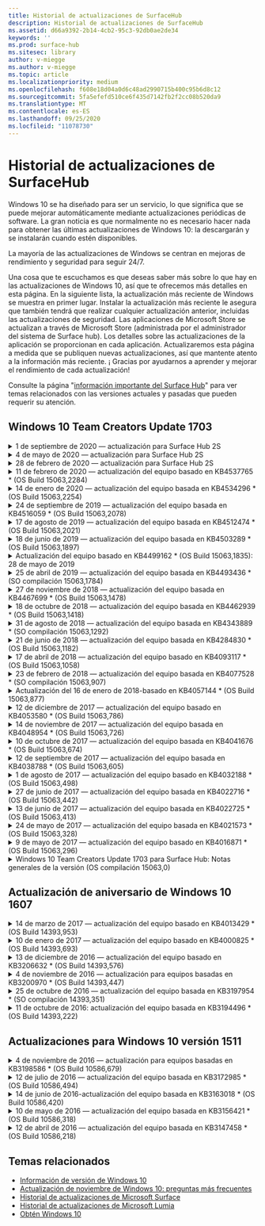 ```yaml
---
title: Historial de actualizaciones de SurfaceHub
description: Historial de actualizaciones de SurfaceHub
ms.assetid: d66a9392-2b14-4cb2-95c3-92db0ae2de34
keywords: ''
ms.prod: surface-hub
ms.sitesec: library
author: v-miegge
ms.author: v-miegge
ms.topic: article
ms.localizationpriority: medium
ms.openlocfilehash: f608e18d04a0d6c48ad2990715b400c95b6d8c12
ms.sourcegitcommit: 5fa5efefd510ce6f435d7142fb2f2cc08b520da9
ms.translationtype: MT
ms.contentlocale: es-ES
ms.lasthandoff: 09/25/2020
ms.locfileid: "11078730"
---
```

# Historial de actualizaciones de SurfaceHub

Windows 10 se ha diseñado para ser un servicio, lo que significa que se puede mejorar automáticamente mediante actualizaciones periódicas de software. La gran noticia es que normalmente no es necesario hacer nada para obtener las últimas actualizaciones de Windows 10: la descargarán y se instalarán cuando estén disponibles.

La mayoría de las actualizaciones de Windows se centran en mejoras de rendimiento y seguridad para seguir 24/7.

Una cosa que te escuchamos es que deseas saber más sobre lo que hay en las actualizaciones de Windows 10, así que te ofrecemos más detalles en esta página. En la siguiente lista, la actualización más reciente de Windows se muestra en primer lugar. Instalar la actualización más reciente le asegura que también tendrá que realizar cualquier actualización anterior, incluidas las actualizaciones de seguridad. Las aplicaciones de Microsoft Store se actualizan a través de Microsoft Store (administrada por el administrador del sistema de Surface hub). Los detalles sobre las actualizaciones de la aplicación se proporcionan en cada aplicación.
Actualizaremos esta página a medida que se publiquen nuevas actualizaciones, así que mantente atento a la información más reciente. ¡ Gracias por ayudarnos a aprender y mejorar el rendimiento de cada actualización!

Consulte la página "[información importante del Surface Hub](https://support.microsoft.com/products/surface-devices/surface-hub)" para ver temas relacionados con las versiones actuales y pasadas que pueden requerir su atención.

## Windows 10 Team Creators Update 1703

<details>
<summary>1 de septiembre de 2020 — actualización para Surface Hub 2S</summary>

Esta actualización es específica de Surface Hub 2S y proporciona las actualizaciones de drivers y firmware que se describen a continuación:

* Actualización de firmware de Surface SMC-1.177.139.0
  * Mejora los escenarios de reparación de campo.
* Actualización de firmware de Surface SSD-5.14.139.0
  * Mejora la estabilidad del sistema.
* Controlador de concentrador serie de Surface: 9.40.139.0
  * Mejora la estabilidad del sistema.
</details>

<details>
<summary>4 de mayo de 2020 — actualización para Surface Hub 2S</summary>

Esta actualización es específica de Surface Hub 2S y proporciona las actualizaciones de drivers y firmware que se describen a continuación:

* Controlador de audio USB Surface-15.3.6.0
  * Mejora el rendimiento de audio direccional.
* Controlador de pantalla de audio Intel (R)-10.27.0.5
  * Mejora la pantalla compartida.
* Controlador de gráficos Intel (R)-26.20.100.7263
  * Mejora la estabilidad del sistema.
* Controlador del sistema Surface: 1.7.139.0
  * Mejora la estabilidad del sistema.
* Actualización de firmware de Surface SMC-1.176.139.0
  * Mejora la estabilidad del sistema.
</details>

<details>
<summary>28 de febrero de 2020 — actualización para Surface Hub 2S</summary>

Esta actualización es específica de Surface Hub 2S y proporciona las actualizaciones de drivers y firmware que se describen a continuación:

* Controlador de integración de superficie-13.46.139.0 
  * Mejora los escenarios de brillo de la pantalla.
* Controlador de Intel (R) Management Engine Interface-1914.12.0.1256
  * Mejora la estabilidad del sistema.
* Actualización de firmware de Surface SMC-1.161.139.0
  * Mejora el rendimiento de la batería del lápiz.
* Actualización de Surface UEFI-694.2938.768.0
  * Mejora la estabilidad del sistema.
</details>

<details>
<summary>11 de febrero de 2020 — actualización del equipo basado en KB4537765 * (OS Build 15063,2284)</summary>

Esta actualización para Surface Hub incluye mejoras de calidad y correcciones de seguridad. Las actualizaciones clave de Surface Hub, aún no resaltadas en el [historial de actualizaciones de Windows 10](https://support.microsoft.com/help/4018124/windows-10-update-history), incluyen:

* Resuelve un problema por el que otros participantes no pueden oír correctamente el Hub 2S durante las llamadas de Skype empresarial.
* Mejora la confiabilidad en algunos escenarios de uso del idioma árabe, hebreo y de derecha a izquierda en Surface Hub.

Consulte la guía del [Administrador de Surface Hub](https://docs.microsoft.com/surface-hub/) para habilitar o deshabilitar las características y los servicios del dispositivo.
*[KB4537765](https://support.microsoft.com/help/4537765)
</details>

<details>
<summary>14 de enero de 2020 — actualización del equipo basada en KB4534296 * (OS Build 15063,2254)</summary>

Esta actualización para Surface Hub incluye mejoras de calidad y correcciones de seguridad. Las actualizaciones clave de Surface Hub, aún no resaltadas en el [historial de actualizaciones de Windows 10](https://support.microsoft.com/help/4018124/windows-10-update-history), incluyen:

* Soluciona un problema con la recopilación de registros de Microsoft Surface Hub 2S.

Consulte la guía del [Administrador de Surface Hub](https://docs.microsoft.com/surface-hub/) para habilitar o deshabilitar las características y los servicios del dispositivo.
*[KB4534296](https://support.microsoft.com/help/4534296)
</details>

<details>
<summary>24 de septiembre de 2019 — actualización del equipo basada en KB4516059 * (OS Build 15063,2078)</summary>

Esta actualización para Surface Hub incluye mejoras de calidad y correcciones de seguridad. Las actualizaciones clave de Surface Hub, aún no resaltadas en el [historial de actualizaciones de Windows 10](https://support.microsoft.com/help/4018124/windows-10-update-history), incluyen:

 * Actualizar a la página de configuración de recuperación de Surface Hub 2S para reflejar de forma precisa las opciones de recuperación.
 * Actualizar a la pantalla de bienvenida de Surface Hub 2S para mejorar la reconocibilidad del dispositivo.
 * Se ha solucionado un problema con el fondo del shell de equipo de Windows que se muestra incorrectamente.
 * Se ha solucionado un problema con la configuración del diseño del menú Inicio al configurarlo con la Directiva MDM.
 * Se ha corregido un problema en Microsoft Edge que se produce al explorar algunos sitios Web internos.
 * Se ha corregido un problema en Skype empresarial que se produce cuando se presenta en el modo de pantalla completa.

Consulte la guía del [Administrador de Surface Hub](https://docs.microsoft.com/surface-hub/) para habilitar o deshabilitar las características y los servicios del dispositivo.
*[KB4503289](https://support.microsoft.com/help/4503289)
</details>

<details>
<summary>17 de agosto de 2019 — actualización del equipo basada en KB4512474 * (OS Build 15063,2021)</summary>

Esta actualización para Surface Hub incluye mejoras de calidad y correcciones de seguridad. Las actualizaciones clave de Surface Hub, aún no resaltadas en el [historial de actualizaciones de Windows 10](https://support.microsoft.com/help/4018124/windows-10-update-history), incluyen:

 * Garantiza que el video en el centro de configuración de 2 sea el modo "duplicado".
 * Mejora la fiabilidad en algunos escenarios de uso del idioma árabe en Surface Hub.

Consulte la guía del [Administrador de Surface Hub](https://docs.microsoft.com/surface-hub/) para habilitar o deshabilitar las características y los servicios del dispositivo.
*[KB4503289](https://support.microsoft.com/help/4503289)
 </details>

<details>
<summary>18 de junio de 2019 — actualización del equipo basada en KB4503289 * (OS Build 15063,1897)</summary>

Esta actualización para Surface Hub incluye mejoras de calidad y correcciones de seguridad. Las actualizaciones clave de Surface Hub, aún no resaltadas en el [historial de actualizaciones de Windows 10](https://support.microsoft.com/help/4018124/windows-10-update-history), incluyen:

* Soluciona un problema que impide que un usuario inicie sesión en un dispositivo Surface Hub de Microsoft con una cuenta de Azure Active Directory. Este problema se produce porque una sesión anterior no finalizó correctamente.
* Agrega compatibilidad con conexiones TLS 1,2 a proveedores de identidades y Exchange en escenarios de configuración de cuentas de dispositivos.
* Correcciones para mejorar la confiabilidad de la aplicación de diagnóstico de hardware en Hub 2S. 
* Corrección para mejorar la coherencia de la experiencia de configuración de primera ejecución en Hub 2S. 

Consulte la guía del [Administrador de Surface Hub](https://docs.microsoft.com/surface-hub/) para habilitar o deshabilitar las características y los servicios del dispositivo.
*[KB4503289](https://support.microsoft.com/help/4503289)
</details>

<details>
<summary>Actualización del equipo basado en KB4499162 * (OS Build 15063,1835): 28 de mayo de 2019</summary>

Esta actualización para Surface Hub incluye mejoras de calidad y correcciones de seguridad. Las actualizaciones clave de Surface Hub, aún no resaltadas en el [historial de actualizaciones de Windows 10](https://support.microsoft.com/help/4018124/windows-10-update-history), incluyen:

* Garantiza que a los usuarios de Surface Hub no se les solicite que introduzcan las credenciales de proxy después de habilitar la característica "usar credenciales de cuenta de dispositivo".
* Resuelve un problema por el que las conexiones de Skype fallan periódicamente porque el audio o vídeo no está usando el proxy correcto.
* Agrega compatibilidad con TLS 1,2 en Skype empresarial.
* Resuelve un error de conexión SIP en el cliente de Skype cuando el servidor de Skype tiene deshabilitado TLS 1,0 o TLS 1,1.

Consulte la guía del [Administrador de Surface Hub](https://docs.microsoft.com/surface-hub/) para habilitar o deshabilitar las características y los servicios del dispositivo.
*[KB4499162](https://support.microsoft.com/help/4499162)
</details>

<details>
<summary>25 de abril de 2019 — actualización del equipo basada en KB4493436 * (SO compilación 15063,1784)</summary>

Esta actualización para Surface Hub incluye mejoras de calidad y correcciones de seguridad. Las actualizaciones clave de Surface Hub, aún no resaltadas en el [historial de actualizaciones de Windows 10](https://support.microsoft.com/help/4018124/windows-10-update-history), incluyen:

* Resuelve el problema de sincronización de audio y vídeo con algunos dispositivos USB que están conectados al Surface Hub.

Consulte la guía del [Administrador de Surface Hub](https://docs.microsoft.com/surface-hub/) para habilitar o deshabilitar las características y los servicios del dispositivo.
*[KB4493436](https://support.microsoft.com/help/4493436)
</details>

<details>
<summary>27 de noviembre de 2018 — actualización del equipo basada en KB4467699 * (OS Build 15063,1478)</summary>

Esta actualización para Surface Hub incluye mejoras de calidad y correcciones de seguridad. Las actualizaciones clave de Surface Hub, aún no resaltadas en el [historial de actualizaciones de Windows 10](https://support.microsoft.com/help/4018124/windows-10-update-history), incluyen:

* Soluciona un problema que impide que algunos usuarios inicien sesión en "mis reuniones y archivos".

Consulte la guía del [Administrador de Surface Hub](https://docs.microsoft.com/surface-hub/) para habilitar o deshabilitar las características y los servicios del dispositivo.
*[KBKB4467699](https://support.microsoft.com/help/KB4467699)
</details>

<details>
<summary>18 de octubre de 2018 — actualización del equipo basada en KB4462939 * (OS Build 15063,1418)</summary>

Esta actualización para Surface Hub incluye mejoras de calidad y correcciones de seguridad. Las actualizaciones clave de Surface Hub, aún no resaltadas en el [historial de actualizaciones de Windows 10](https://support.microsoft.com/help/4018124/windows-10-update-history), incluyen:

* Soluciones de Skype para empresas: 
  * Resuelve el problema de conexión de Skype empresarial al volver de la suspensión.
  * Resuelve el problema de conexión de red de Skype empresarial cuando el dispositivo está conectado a Internet.
  * Resuelve el bloqueo de Skype empresarial al buscar usuarios desde el directorio
* Resuelve el problema por el que el concentrador informa por error de "no hay conexión a Internet" en los entornos de proxy empresarial.
* Implementó una característica que permite a los clientes realizar una nueva experiencia de pizarra.

Consulte la guía del [Administrador de Surface Hub](https://docs.microsoft.com/surface-hub/) para habilitar o deshabilitar las características y los servicios del dispositivo.
*[KB4462939](https://support.microsoft.com/help/4462939)
</details>

<details>
<summary>31 de agosto de 2018 — actualización del equipo basada en KB4343889 * (SO compilación 15063,1292)</summary>

Esta actualización para Surface Hub incluye mejoras de calidad y correcciones de seguridad. Las actualizaciones clave de Surface Hub, aún no resaltadas en el [historial de actualizaciones de Windows 10](https://support.microsoft.com/help/4018124/windows-10-update-history), incluyen:

* Agrega compatibilidad con Microsoft Teams
* Resuelve el problema de administración de tareas con el registro de Intune
* Permite a los administradores deshabilitar la mensajería instantánea y los servicios de correo electrónico para el concentrador
* Correcciones de errores adicionales y mejoras de confiabilidad para la aplicación Surface Hub de Skype empresarial

Consulte la guía del [Administrador de Surface Hub](https://docs.microsoft.com/surface-hub/) para habilitar o deshabilitar las características y los servicios del dispositivo.
*[KB4343889](https://support.microsoft.com/help/4343889)
</details>

<details>
<summary>21 de junio de 2018 — actualización del equipo basada en KB4284830 * (OS Build 15063,1182)</summary>

Esta actualización para Surface Hub incluye mejoras de calidad y correcciones de seguridad. Las actualizaciones clave de Surface Hub, aún no resaltadas en el [historial de actualizaciones de Windows 10](https://support.microsoft.com/help/4018124/windows-10-update-history), incluyen:

* Cambio de telemetría para apoyar los requisitos de RGPD en EMEA

Consulte la guía del [Administrador de Surface Hub](https://docs.microsoft.com/surface-hub/) para habilitar o deshabilitar las características y los servicios del dispositivo.
*[KB4284830](https://support.microsoft.com/help/KB4284830)
</details>

<details>
<summary>17 de abril de 2018 — actualización del equipo basado en KB4093117 * (OS Build 15063,1058)</summary>

Esta actualización para Surface Hub incluye mejoras de calidad y correcciones de seguridad. Las actualizaciones clave de Surface Hub, aún no resaltadas en el [historial de actualizaciones de Windows 10](https://support.microsoft.com/help/4018124/windows-10-update-history), incluyen:

* Resuelve un problema de proyección por cable
* Habilita la actualización masiva para determinadas directivas de MDM (administración de dispositivos móviles)
* Resuelve el problema de marcador telefónico con llamadas internacionales
* Soluciona el problema de resolución de la imagen cuando dos hubs de Surface se unen a la misma reunión
* Resuelve el error de administración de certificados de OMS (Operations Management Suite)
* Soluciona un problema de seguridad al limpiar al final de una sesión
* Se trata de la emisión de Miracast, cuando Surface Hub se especifica para los canales 149 a 165
  * Los canales 149 a 165 seguirán siendo inutilizables en Europa, Japón o Israel a causa de las normativas gubernamentales regionales

Consulte la guía del [Administrador de Surface Hub](https://docs.microsoft.com/surface-hub/) para habilitar o deshabilitar las características y los servicios del dispositivo.
*[KB4093117](https://support.microsoft.com/help/4093117)
</details>

<details>
<summary>23 de febrero de 2018 — actualización del equipo basada en KB4077528 * (SO compilación 15063,907)</summary>

Esta actualización para Surface Hub incluye mejoras de calidad y correcciones de seguridad. Las actualizaciones clave de Surface Hub, aún no resaltadas en el [historial de actualizaciones de Windows 10](https://support.microsoft.com/help/4018124/windows-10-update-history), incluyen:

* Se ha resuelto un problema que hacía que la configuración de MDM no se aplicara correctamente
* Proceso de limpieza mejorado

Consulte la guía del [Administrador de Surface Hub](https://docs.microsoft.com/surface-hub/) para habilitar o deshabilitar las características y los servicios del dispositivo.
*[KB4077528](https://support.microsoft.com/help/4077528)
</details>

<details>
<summary>Actualización del 16 de enero de 2018-basado en KB4057144 * (OS Build 15063,877)</summary>

Esta actualización para Surface Hub incluye mejoras de calidad y correcciones de seguridad. Las actualizaciones clave de Surface Hub, aún no resaltadas en el [historial de actualizaciones de Windows 10](https://support.microsoft.com/help/4018124/windows-10-update-history), incluyen:

* Agrega la capacidad de administrar el diseño del icono del menú Inicio a través de MDM
* Corrección de errores de MDM en la configuración de la rotación de contraseña

Consulte la guía del [Administrador de Surface Hub](https://docs.microsoft.com/surface-hub/) para habilitar o deshabilitar las características y los servicios del dispositivo.
*[KB4057144](https://support.microsoft.com/help/4057144)
</details>

<details>
<summary>12 de diciembre de 2017 — actualización del equipo basado en KB4053580 * (OS Build 15063,786)</summary>

Esta actualización para Surface Hub incluye mejoras de calidad y correcciones de seguridad. Las actualizaciones clave de Surface Hub, aún no resaltadas en el [historial de actualizaciones de Windows 10](https://support.microsoft.com/help/4018124/windows-10-update-history), incluyen:

* Resuelve los destellos de video de la cámara (desgarro o parpadeo) durante las llamadas de Skype empresarial
* Resuelve el problema de identificación de SSD del centro de notificaciones

Consulte la guía del [Administrador de Surface Hub](https://docs.microsoft.com/surface-hub/) para habilitar o deshabilitar las características y los servicios del dispositivo.
*[KB4053580](https://support.microsoft.com/help/4053580)
</details>

<details>
<summary>14 de noviembre de 2017 — actualización del equipo basada en KB4048954 * (OS Build 15063,726)</summary>

Esta actualización para Surface Hub incluye mejoras de calidad y correcciones de seguridad. Las actualizaciones clave de Surface Hub, aún no resaltadas en el [historial de actualizaciones de Windows 10](https://support.microsoft.com/help/4018124/windows-10-update-history), incluyen:

* Actualización de características que permite a los clientes habilitar la autenticación de red cableada de 802.1 x mediante la Directiva MDM.
* Actualización de características que permite a los usuarios seleccionar de forma dinámica una aplicación de su elección al abrir un archivo.
* Corrección que garantiza que finalizar la limpieza de la sesión elimina completamente todas las conexiones entre la cuenta del usuario y el dispositivo.
* Corrección de rendimiento que mejora el tiempo de limpieza y el tiempo de conexión de Miracast.
* Presenta la sencilla utilización de la autenticación durante las reuniones ad-Hock.
* Corrección que garantiza que los componentes de servicio usen el mismo proxy configurado en el dispositivo.
* Reduce y protege minuciosamente la telemetría transmitida por el dispositivo, lo que reduce el uso del ancho de banda.
* Habilita una característica que permite a los usuarios enviar comentarios a Microsoft después de que concluya una reunión.

Consulte la guía del [Administrador de Surface Hub](https://docs.microsoft.com/surface-hub/) para habilitar o deshabilitar las características y los servicios del dispositivo.
*[KB4048954](https://support.microsoft.com/help/4048954)
</details>

<details>
<summary>10 de octubre de 2017 — actualización del equipo basada en KB4041676 * (OS Build 15063,674)</summary>

Esta actualización para Surface Hub incluye mejoras de calidad y correcciones de seguridad. Las actualizaciones clave de Surface Hub, aún no resaltadas en el [historial de actualizaciones de Windows 10](https://support.microsoft.com/help/4018124/windows-10-update-history), incluyen:

* Skype Empresarial
  * Resuelve un problema que requería reiniciar el dispositivo al volver de la suspensión.
  * Arregla el problema con el que los contactos externos no se resolvieron a través de la cuenta Hub de Skype online.
* PowerPoint
  * Corrige un problema que causaba que algunas presentaciones de PowerPoint no se proyectaran en el Hub.
* General
  * Solución para resolver el problema en el que el administrador del sistema no pudo deshabilitar el puerto USB.

*[KB4041676](https://support.microsoft.com/help/4041676)
</details>

<details>
<summary>12 de septiembre de 2017 — actualización del equipo basada en KB4038788 * (OS Build 15063,605) </summary>

Esta actualización para Surface Hub incluye mejoras de calidad y correcciones de seguridad. Las actualizaciones clave de Surface Hub, aún no resaltadas en el [historial de actualizaciones de Windows 10](https://support.microsoft.com/help/4018124/windows-10-update-history), incluyen:

* Seguridad
  * Resuelve el problema con BitLocker cuando el dispositivo se reactiva de la suspensión.
* General
  * Reduce la frecuencia/cantidad de telemetría de estado del dispositivo, lo que mejora el rendimiento del sistema.
  * Corrige un problema que impide que el dispositivo recopile registros del sistema.

*[KB4038788](https://support.microsoft.com/help/4038788)
</details>

<details>
<summary>1 de agosto de 2017 — actualización del equipo basado en KB4032188 * (OS Build 15063,498)</summary>

* Skype Empresarial 
  * Resuelve el problema de inicio de sesión en Skype empresarial, que requirió Reintentar o reiniciar el sistema.
  * Resuelve la hora de la reunión de Skype empresarial que se muestra incorrectamente.
  * Soluciones para mejorar la fiabilidad de Skype Hub de Skype empresarial.

*[KB4032188](https://support.microsoft.com/help/4032188)
</details>

<details>
<summary>27 de junio de 2017 — actualización del equipo basada en KB4022716 * (OS Build 15063,442)</summary>

Esta actualización para Surface Hub incluye mejoras de calidad y correcciones de seguridad. Las actualizaciones clave de Surface Hub, aún no resaltadas en el [historial de actualizaciones de Windows 10](https://support.microsoft.com/help/4018124/windows-10-update-history), incluyen:

* Dirección: el controlador NVIDIA se bloquea y puede requerir un reinicio manual de Surface 84 "para apagarlo y requerir un reinicio manual.
* Se ha resuelto un problema que provocaba que algunas aplicaciones no se inicien en un Surface Hub de 84.

*[KB4022716](https://support.microsoft.com/help/4022716)
</details>

<details>
<summary>13 de junio de 2017 — actualización del equipo basada en KB4022725 * (OS Build 15063,413)</summary>

Esta actualización para Surface Hub incluye mejoras de calidad y correcciones de seguridad. Las actualizaciones clave de Surface Hub, aún no resaltadas en el [historial de actualizaciones de Windows 10](https://support.microsoft.com/help/4018124/windows-10-update-history), incluyen:

* General
  * Problemas al colocar la entrada de lápiz con lápices
  * Problema resuelto que provoca tiempo ampliado para la reunión de "limpieza"

*[KB4022725](https://support.microsoft.com/help/4022725)
</details>

<details>
<summary>24 de mayo de 2017 — actualización del equipo basada en KB4021573 * (OS Build 15063,328)</summary>

Esta actualización para Surface Hub incluye mejoras de calidad y correcciones de seguridad. Las actualizaciones clave de Surface Hub, aún no resaltadas en el [historial de actualizaciones de Windows 10](https://support.microsoft.com/help/4018124/windows-10-update-history), incluyen:

* General
  * Problema resuelto con la retención de configuración del proxy durante el problema de actualización

*[KB4021573](https://support.microsoft.com/help/4021573)
</details>

<details>
<summary>9 de mayo de 2017 — actualización del equipo basado en KB4016871 * (OS Build 15063,296)</summary>

Esta actualización para Surface Hub incluye mejoras de calidad y correcciones de seguridad. Las actualizaciones clave de Surface Hub, aún no resaltadas en el [historial de actualizaciones de Windows 10](https://support.microsoft.com/help/4018124/windows-10-update-history), incluyen:

* General
  * Problema de ciclo de suspensión/reactivación solucionado
  * Se han resuelto varios problemas de restablecimiento y recuperación
  * Problema de la pestaña historial de actualizaciones dirigidas
  * Problema al iniciar el servicio Miracast resuelto
* Aplicaciones
  * Error de actualización de paquete de aplicación fijo

*[KB4016871](https://support.microsoft.com/help/4016871)
</details>

<details>
<summary>Windows 10 Team Creators Update 1703 para Surface Hub: Notas generales de la versión (OS compilación 15063,0)</summary>

Esta actualización para Surface Hub incluye mejoras de calidad y correcciones de seguridad. Las actualizaciones clave de Surface Hub, aún no resaltadas en el [historial de actualizaciones de Windows 10](https://support.microsoft.com/help/4018124/windows-10-update-history), incluyen:

* Evolución de la experiencia de pantalla grande 
  * Se ha mejorado el carrusel de la reunión en la bienvenida y comienza
  * Unirse a reuniones y finalizar la sesión directamente desde el menú Inicio
  * Las aplicaciones pueden usar más de la pantalla durante una sesión
  * Controles de Skype simplificados
  * Mecanismos mejorados para proporcionar comentarios
* Acceder a mi contenido personal *
  * Inicio de sesión único personal desde bienvenida o Inicio
  * Unirse a reuniones y finalizar la sesión directamente desde el menú Inicio
  * Obtener acceso a archivos personales a través de OneDrive para la empresa directamente desde el inicio
  * Inicio de sesión de asistente pre-rellenado
  * Flujos de autenticación simplificados con aplicación "autenticador" * *
* Implementación & facilidad de administración 
  * Experiencia de OOBE simplificada mediante el aprovisionamiento masivo
  * Servicio de recuperación de dispositivos basado en la nube
  * Compatibilidad con certificados de cliente empresarial
  * Compatibilidad de credenciales de proxy mejorada
  * Agregado y/Improved compatibilidad con la configuración de calidad de servicio (QoS) de Skype
  * Se ha agregado funcionalidad para establecer el volumen del dispositivo predeterminado en la configuración
  * Compatibilidad de MDM mejorada con la [configuración](https://docs.microsoft.com/surface-hub/remote-surface-hub-management) de Surface Hub
* Seguridad mejorada 
  * Se ha agregado funcionalidad para restringir las unidades USB a solo BitLocker
  * Se ha agregado la capacidad de deshabilitar puertos USB a través de MDM
  * Se ha agregado la capacidad de deshabilitar la funcionalidad "reanudar sesión" en tiempo de espera
  * Adición de asistencia por cable de 802.1 x
* Audio y proyección
  * Mejoras de "altavoz humano" Dolby audio
  * Se redujo el sonido con la "plumilla pulsa" al usar el lápiz durante las llamadas de Skype empresarial
  * Se ha agregado compatibilidad con conexiones de infraestructura Miracast
* Correcciones de rendimiento y confiabilidad
  * Se han resuelto varios problemas de restablecimiento y recuperación
  * Problema de autenticación de Exchange Surface Hub solucionado al utilizar certificados de cliente
  * Estabilidad mejorada de conexión de red Wi-Fi y credenciales
  * Problemas de reproducción y sincronización de audio Miracast fijos durante la reproducción de vídeo
  * Se incluye una opción para deshabilitar el comportamiento de conexión automática

* La característica de inicio de sesión único requiere el uso de Office365 y OneDrive para la empresa * * consulte la guía de administración para conocer los requisitos de servicio

</details>

## Actualización de aniversario de Windows 10 1607

<details>
<summary>14 de marzo de 2017 — actualización del equipo basado en KB4013429 * (OS Build 14393,953)</summary>

Esta actualización para Surface Hub incluye mejoras de calidad y correcciones de seguridad. Las actualizaciones clave de Surface Hub, aún no resaltadas en el [historial de actualizaciones de Windows 10](https://support.microsoft.com/help/4018124/windows-10-update-history), incluyen:

* General
  * Corrección de seguridad del explorador de archivos para impedir la navegación a ubicaciones de archivos restringidas
* Skype Empresarial
  * Solucionar para solucionar la latencia durante la pantalla compartida basada en escritorio remoto

*[KB4013429](https://support.microsoft.com/help/4013429)
</details>

<details>
<summary>10 de enero de 2017 — actualización del equipo basado en KB4000825 * (OS Build 14393,693)</summary>

Esta actualización para Surface Hub incluye mejoras de calidad y correcciones de seguridad. Las actualizaciones clave de Surface Hub, aún no resaltadas en el [historial de actualizaciones de Windows 10](https://support.microsoft.com/help/4018124/windows-10-update-history), incluyen:

* Selección de las distribuciones del teclado 106/109 habilitadas para usar con teclados japoneses en Japonés

*[KB4000825](https://support.microsoft.com/help/4000825)
</details>

<details>
<summary>13 de diciembre de 2016 — actualización del equipo basado en KB3206632 * (OS Build 14393,576)</summary>

Esta actualización para Surface Hub incluye mejoras de calidad y correcciones de seguridad. Las actualizaciones clave de Surface Hub, aún no resaltadas en el [historial de actualizaciones de Windows 10](https://support.microsoft.com/help/4018124/windows-10-update-history), incluyen:

* Resuelve el problema de distorsión de audio de conexión cableada

*[KB3206632](https://support.microsoft.com/help/3206632)
</details>

<details>
<summary>4 de noviembre de 2016 — actualización para equipos basadas en KB3200970 * (OS Build 14393,447)</summary>

Esta actualización de la actualización de aniversario de Windows 10 (versión 1607) para Surface Hub incluye mejoras de calidad y correcciones de seguridad. Las actualizaciones clave de Surface Hub, aún no resaltadas en el [historial de actualizaciones de Windows 10](https://support.microsoft.com/help/4018124/windows-10-update-history), incluyen:

* Correcciones de errores de Skype empresarial para mejorar la fiabilidad

*[KB3200970](https://support.microsoft.com/help/3200970)
</details>

<details>
<summary>25 de octubre de 2016 — actualización del equipo basada en KB3197954 * (SO compilación 14393,351)</summary>

Esta actualización para Surface Hub incluye mejoras de calidad y correcciones de seguridad. Las actualizaciones clave de Surface Hub, aún no resaltadas en el [historial de actualizaciones de Windows 10](https://support.microsoft.com/help/4018124/windows-10-update-history), incluyen:

* Habilitar la nueva característica de suspensión en el sistema operativo y el BIOS para reducir el consumo de energía del Surface Hub y mejorar su fiabilidad a largo plazo
* General
  * Resuelve los escenarios en los que, en ocasiones, el teclado en pantalla no aparecía
  * Resuelve el turno de la aplicación pizarra que se produce en ocasiones al abrir una reunión programada
  * Resuelve un problema que impedía que los administradores cambiaran la contraseña del administrador local, después de restablecer el dispositivo
  * Cambio de resolución del BIOS con el seguimiento de la barra de estado durante el restablecimiento del dispositivo
  * Actualización de UEFI para resolver problemas de apagado

*[KB3197954](https://support.microsoft.com/help/3197954)
</details>

<details>
<summary>11 de octubre de 2016: actualización del equipo basada en KB3194496 * (OS Build 14393,222)</summary>

Esta actualización lleva la actualización de aniversario de Windows 10 Teams a Surface hub e incluye mejoras de calidad y correcciones de seguridad. (El dispositivo ejecutará la versión 1607 de Windows 10 una vez instalada). Las actualizaciones clave de Surface Hub, aún no resaltadas en el [historial de actualizaciones de Windows 10](https://support.microsoft.com/help/4018124/windows-10-update-history), incluyen:

* Skype Empresarial
  * Mejoras de rendimiento al unirse a reuniones, incluidos problemas al unirse a una reunión mediante cuentas federadas
  * Compatibilidad con pantalla compartida basada en vídeo (VBSS) ahora disponible en Skype empresarial para Surface Hub
  * Desconexión resuelta después de 5 minutos de tiempo de inactividad
  * Error de uso compartido de pantalla hub para Hub de Skype
  * Mejoras en el video de Skype, entre las que se incluyen:
    * Pérdida de video durante una reunión con varios presentadores de vídeo
    * Recorte de vídeo durante las llamadas
    * El vídeo de llamadas salientes no se muestra a los demás participantes
  * Problema solucionado con el error de inicio de sesión UPN
  * Problema solucionado con el teclado de marcado durante el uso de llamadas de protocolo de inicio de sesión (SIP)
* Pizarra interactiva
  * Ahora el usuario puede guardar y recuperar sesiones de pizarra con el servicio de OneDrive online (a través de la funcionalidad de uso compartido)
  * Se ha mejorado el inicio de whiteboard al quitar el lápiz del Dock
* Aplicaciones
  * Aplicación de OneDrive preinstalada para obtener acceso a sus archivos personales y de trabajo
  * Aplicación de fotos preinstaladas, para ver fotos y vídeos
  * Aplicación de PowerBI preinstalada, para ver paneles
  * Las aplicaciones de Office (Word, Excel y PowerPoint) están habilitadas para todas las entradas de lápiz
  * El borde de Surface Hub ahora es compatible con sitios web basados en Flash
* General
  * Selección de dispositivo de audio habilitado (para Surface Hub conectados con dispositivos de audio externos)
  * Compatibilidad habilitada para HDCP en el conector de salida de DisplayPort
  * La interfaz de usuario del sistema cambia a la configuración para la optimización de uso (consulte las [guías de usuario y de administrador](https://www.microsoft.com/surface/support/surface-hub) para obtener más información)
  * Corrección de errores y optimizaciones de rendimiento para acelerar el flujo de inicio de sesión de Azure Active Directory
  * Se necesita mucho más tiempo para restablecer y restaurar Surface Hub
  * Se ha agregado la interfaz de usuario de Windows Defender en configuración
  * Mejoras en la experiencia de inicio de la experiencia
  * Compatibilidad habilitada para una proyección inalámbrica superior a 1080p a través de Miracast, en dispositivos compatibles
  * Se ha resuelto "no hay conexión a Internet" y "es posible que las citas estén obsoletas".
  * Confiabilidad mejorada del teclado en pantalla
  * Compatibilidad adicional para crear paquetes de aprovisionamiento de Surface Hub con Windows Imaging & Configuration Designer (ICD) y una solución mejorada de supervisión de Surface Hub en Operations Management Suite (OMS)

*[KB3194496](https://support.microsoft.com/help/3194496)
</details>

## Actualizaciones para Windows 10 versión 1511

<details>
<summary>4 de noviembre de 2016 — actualización para equipos basadas en KB3198586 * (OS Build 10586,679)</summary>

Esta actualización para Surface Hub incluye mejoras de calidad y correcciones de seguridad que se describen en 1511 el [historial de actualizaciones de Windows 10](https://support.microsoft.com/help/4018124/windows-10-update-history). No hay elementos específicos del concentrador de superficie en esta actualización.

*[KB3198586](https://support.microsoft.com/help/3198586)
</details>

<details>
<summary>12 de julio de 2016 — actualización del equipo basada en KB3172985 * (OS Build 10586,494)</summary>

Esta actualización incluye mejoras de calidad y correcciones de seguridad. No se han introducido nuevas características del sistema operativo en esta actualización. Los cambios clave específicos de Surface Hub (los que no están incluidos en el [historial de actualizaciones de Windows 10](https://support.microsoft.com/help/4018124/windows-10-update-history)) incluyen:

* Problema corregido que causó el bloqueo del sistema de Windows
* Se ha corregido un problema que provocaba bloqueos de borde repetidos
* Problema corregido que causa el bloqueo del servicio de apagado
* Problema corregido en el que algunos datos de la aplicación no se quitaron correctamente después de una sesión
* Controlador NFC de Broadcom actualizado para mejorar el rendimiento de NFC
* Controlador Wi-Fi de Marvell actualizado para mejorar el rendimiento de Miracast
* Controlador NVIDIA actualizado para corregir un error de visualización en el que los dispositivos Surface Hub de 84 "muestran contenido atenuado o aproximado
* Se han corregido numerosos problemas de Skype empresarial, entre los que se incluyen: 
  * Problema que provocaba que Skype empresarial se desconecte durante las reuniones
  * Problema por el que los usuarios no pueden unirse a reuniones cuando el organizador de la reunión se encontraba en una configuración federada
  * Habilitar el uso compartido de aplicaciones de Skype empresarial
  * Problema que causó el bloqueo de la aplicación de Skype
* Se ha agregado una pregunta en "configuración" para informar a los usuarios de que el sistema operativo puede dañarse si el restablecimiento del dispositivo se interrumpe antes de su finalización.

*[KB3172985](https://support.microsoft.com/help/3172985)
</details>

<details>
<summary>14 de junio de 2016-actualización del equipo basada en KB3163018 * (OS Build 10586,420)</summary>

Esta actualización para Surface Hub incluye mejoras de calidad y correcciones de seguridad. No se han introducido nuevas características del sistema operativo en esta actualización. Las actualizaciones clave de Surface Hub, aún no resaltadas en el [historial de actualizaciones de Windows 10](https://support.microsoft.com/help/4018124/windows-10-update-history), incluyen:

* Versión restringida. Consulte el 12 de julio de 2016 — [KB3172985](https://support.microsoft.com/en-us/help/3172985) (versión de SO 10586,494) para obtener detalles sobre el paquete específico de Surface Hub

*[KB3163018](https://support.microsoft.com/help/3163018)
</details>

<details>
<summary>10 de mayo de 2016 — actualización del equipo basada en KB3156421 * (OS Build 10586,318)</summary>

Esta actualización para Surface Hub incluye mejoras de calidad y correcciones de seguridad. No se han introducido nuevas características del sistema operativo en esta actualización. Las actualizaciones clave de Surface Hub, aún no resaltadas en el [historial de actualizaciones de Windows 10](https://support.microsoft.com/help/4018124/windows-10-update-history), incluyen:

* Problema corregido que impedía que determinadas aplicaciones de la tienda (OneDrive) se instalaran
* Problema corregido que provocaba que la entrada táctil dejara de responder en las aplicaciones

*[KB3156421](https://support.microsoft.com/help/3156421)
</details>

<details>
<summary>12 de abril de 2016 — actualización del equipo basada en KB3147458 * (OS Build 10586,218)</summary>

Esta actualización para Surface Hub incluye mejoras de calidad y correcciones de seguridad. No se han introducido nuevas características del sistema operativo en esta actualización. Las actualizaciones clave de Surface Hub, aún no resaltadas en el [historial de actualizaciones de Windows 10](https://support.microsoft.com/help/4018124/windows-10-update-history), incluyen:

* Problema corregido en el que el nivel de volumen no se restableció correctamente entre sesiones

*[KB3147458](https://support.microsoft.com/help/3147458)
</details>

## Temas relacionados

* [Información de versión de Windows 10](https://go.microsoft.com/fwlink/p/?LinkId=724328)
* [Actualización de noviembre de Windows 10: preguntas más frecuentes](https://windows.microsoft.com/windows-10/windows-update-faq)
* [Historial de actualizaciones de Microsoft Surface](https://go.microsoft.com/fwlink/p/?LinkId=724327)
* [Historial de actualizaciones de Microsoft Lumia](https://go.microsoft.com/fwlink/p/?LinkId=785968)
* [Obtén Windows 10](https://go.microsoft.com/fwlink/p/?LinkId=616447)

